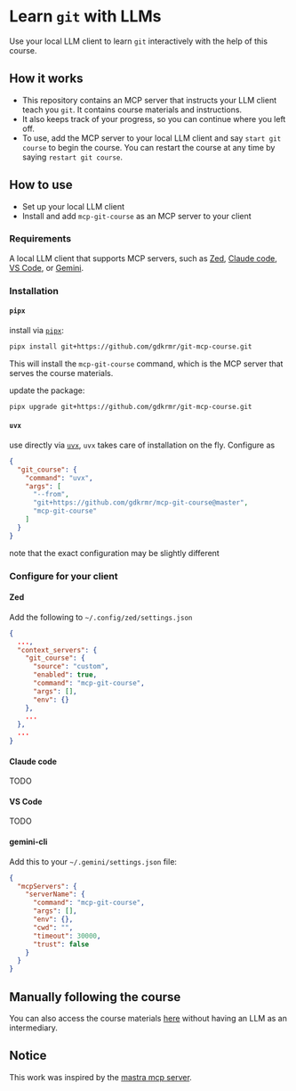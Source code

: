 # Learn `git` with LLMs

Use your local LLM client to learn `git` interactively with the help of this course.

## How it works

- This repository contains an MCP server that instructs your LLM client teach you `git`. It contains course materials and instructions.
- It also keeps track of your progress, so you can continue where you left off.
- To use, add the MCP server to your local LLM client and say `start git course` to begin the course. You can restart the course at any time by saying `restart git course`.

## How to use

- Set up your local LLM client
- Install and add `mcp-git-course` as an MCP server to your client

### Requirements

A local LLM client that supports MCP servers, such as [Zed](https://zed.dev), [Claude code](https://claude.ai), [VS Code](https://code.visualstudio.com), or [Gemini](https://ai.google.dev/gemini).

### Installation

#### `pipx`

install via [`pipx`](https://pipx.pypa.io/latest/installation):

```bash
pipx install git+https://github.com/gdkrmr/git-mcp-course.git
```

This will install the `mcp-git-course` command, which is the MCP server that serves the course materials.

update the package:

```bash
pipx upgrade git+https://github.com/gdkrmr/git-mcp-course.git
```

#### `uvx`

use directly via [`uvx`](https://docs.astral.sh/uv/), `uvx` takes care of installation on the fly. Configure as 

```json
{
  "git_course": {
    "command": "uvx",
    "args": [
      "--from",
      "git+https://github.com/gdkrmr/mcp-git-course@master",
      "mcp-git-course"
    ]
  }
}
```

note that the exact configuration may be slightly different

### Configure for your client

#### Zed

Add the following to `~/.config/zed/settings.json`

```json
{
  ...,
  "context_servers": {
    "git_course": {
      "source": "custom",
      "enabled": true,
      "command": "mcp-git-course",
      "args": [],
      "env": {}
    },
    ...
  },
  ...
}
```

#### Claude code

TODO

#### VS Code

TODO

#### gemini-cli

Add this to your `~/.gemini/settings.json` file:

```json
{
  "mcpServers": {
    "serverName": {
      "command": "mcp-git-course",
      "args": [],
      "env": {},
      "cwd": "",
      "timeout": 30000,
      "trust": false
    }
  }
}
```

## Manually following the course

You can also access the course materials [here](https://github.com/gdkrmr/mcp-git-course/tree/master/src/mcp_git/resources/lessons) without having an LLM as an intermediary.

## Notice

This work was inspired by the [mastra mcp server](https://github.com/mastra-ai).

